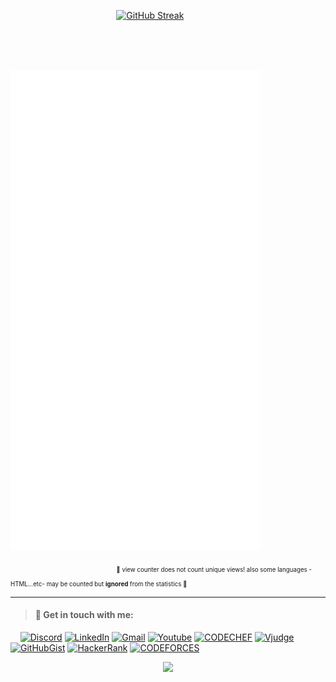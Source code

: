 <!-- <p align="center">
<a href="https://awesome-github-stats.azurewebsites.net/index.html??cardType=github&theme=ocean-dark">    <img  alt="orsnaro's GitHub Stats" src="https://awesome-github-stats.azurewebsites.net/user-stats/orsnaro?cardType=github&theme=ocean-dark" />  
</a> </p> -->


&emsp; &emsp; &emsp; &emsp; &emsp; &emsp; &emsp; &emsp; &emsp; &nbsp;  [![GitHub Streak](https://streak-stats.demolab.com?user=orsnaro&theme=buefy-dark)](https://git.io/streak-stats)


</br>
</br>


&emsp; &emsp; &emsp; &emsp; &emsp; &emsp; &emsp; &emsp; &emsp; &nbsp; <img align="center" src="/github-metrics.svg" alt="Metrics" width="400">

&emsp; &emsp; &emsp; &emsp; &emsp; &emsp;  &emsp; &emsp;  &emsp;  &nbsp; <sub><sub> 📍 view counter does not count unique views! also some languages -HTML...etc- may be counted but   **ignored** from the statistics 📍</sub></sub>
  
   
---


> #### 🔗 Get in touch with me: 


&nbsp; &nbsp; [![Discord](https://img.shields.io/badge/Discord%20-%20%23694D99?style=flat-square&logo=discord)](https://discord.com/invite/Y23B7R3FPq) 
[![LinkedIn](https://img.shields.io/badge/LinkedIn%20-%20%233d85c6?style=flat-square&logo=linkedin)](https://www.linkedin.com/in/omar-rs)
[![Gmail](https://img.shields.io/badge/-Gmail-D14836?style=flat-square&logo=Gmail&logoColor=white)](mailto:omar1xd@gmail.com)
[![Youtube](https://img.shields.io/badge/YouTube-red?style=flat-square&&logo=youtube&logoColor=red&color=white)](https://www.youtube.com/channel/UC1_2q6N_ulxYp-Nby0sFUaA)
[![CODECHEF](https://img.shields.io/badge/CODECHEF-red?style=flat-square&logo=codechef&logoColor=68391b&color=white)](https://www.codechef.com/users/omarrs)
[![Vjudge](https://img.shields.io/badge/Vjudge-red?style=flat-square&logo=circle&logoColor=yellow&color=white)](https://vjudge.net/user/orsnarol)
[![GitHubGist](https://img.shields.io/badge/GitHub%20Gist-black?style=flat-square&logo=gitbook&logoColor=white)](https://gist.github.com/orsnaro)
[![HackerRank](https://img.shields.io/badge/HackerRank-red?style=flat-square&logo=hackerrank&logoColor=14ab4a&color=000000)](https://www.hackerrank.com/Omar1xd)
[![CODEFORCES](https://img.shields.io/badge/CodeForces-red?style=flat-square&logo=codeforces&logoColor=red&color=black)](https://codeforces.com/profile/omarrs)





<p align="center"><img src="https://komarev.com/ghpvc/?username=orsnaro&color=blue"></p>


